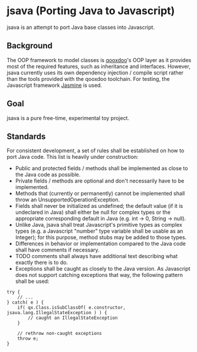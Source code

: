 jsava (Porting Java to Javascript)
==================================

jsava is an attempt to port Java base classes into Javascript.

Background
----------

The OOP framework to model classes is [qooxdoo](http://qooxdoo.org/)'s OOP layer as it provides most of the required
features, such as inheritance and interfaces. However, jsava currently uses its own dependency injection / compile
script rather than the tools provided with the qooxdoo toolchain.
For testing, the Javascript framework [Jasmine](http://pivotal.github.io/jasmine/) is used.


Goal
----

jsava is a pure free-time, experimental toy project.


Standards
---------

For consistent development, a set of rules shall be established on how to port Java code. This list is heavily
under construction:

* Public and protected fields / methods shall be implemented as close to the Java code as possible.
* Private fields / methods are optional and don't necessarily have to be implemented.
* Methods that (currently or permanently) cannot be implemented shall throw an UnsupportedOperationException.
* Fields shall never be initialized as undefined; the default value (if it is undeclared in Java) shall either be null
for complex types or the appropriate corresponding default in Java (e.g. int -> 0, String -> null).
* Unlike Java, jsava shall treat Javascript's primitive types as complex types (e.g. a Javascript "number" type variable
shall be usable as an Integer); for this purpose, method stubs may be added to those types.
* Differences in behavior or implementation compared to the Java code shall have comments if necessary.
* TODO comments shall always have additional text describing what exactly there is to do.
* Exceptions shall be caught as closely to the Java version. As Javascript does not support catching exceptions that
way, the following pattern shall be used:

```
try {
    // ...
} catch( e ) {
    if( qx.Class.isSubClassOf( e.constructor, jsava.lang.IllegalStateException ) ) {
        // caught an IllegalStateException
    }

    // rethrow non-caught exceptions
    throw e;
}
```